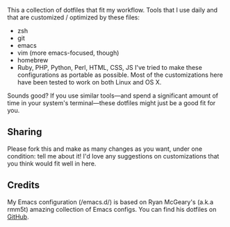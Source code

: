 This a collection of dotfiles that fit my workflow. Tools that I use daily and that are customized / optimized by these files:
 -  zsh
 -  git
 -  emacs
 -  vim (more emacs-focused, though)
 -  homebrew
 -  Ruby, PHP, Python, Perl, HTML, CSS, JS
I've tried to make these configurations as portable as possible. Most of the customizations here have been tested to work on both Linux and OS X.

Sounds good? If you use similar tools—and spend a significant amount of time in your system's terminal—these dotfiles might just be a good fit for you.

## Sharing

Please fork this and make as many changes as you want, under one condition: tell me about it! I'd love any suggestions on customizations that you think would fit well in here.

## Credits

My Emacs configuration (/emacs.d/) is based on Ryan McGeary's (a.k.a rmm5t) amazing collection of Emacs configs. You can find his dotfiles on [GitHub](https://github.com/rmm5t/dotfiles "rmm5t's dotfiles on GitHub").
